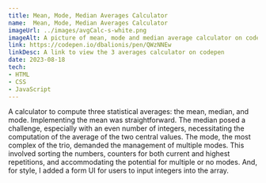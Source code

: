 ```yaml
---
title: Mean, Mode, Median Averages Calculator
name:  Mean, Mode, Median Averages Calculator
imageUrl: ../images/avgCalc-s-white.png
imageAlt: A picture of mean, mode and median average calculator on codepen
link: https://codepen.io/dbalionis/pen/QWzNNEw
linkDesc: A link to view the 3 averages calculator on codepen
date: 2023-08-18    
tech:
- HTML 
- CSS
- JavaScript
---
```

A calculator to compute three statistical averages: the mean, median, and mode. Implementing the mean was straightforward. The median posed a challenge, especially with an even number of integers, necessitating the computation of the average of the two central values. The mode, the most complex of the trio, demanded the management of multiple modes. This involved sorting the numbers, counters for both current and highest repetitions, and accommodating the potential for multiple or no modes. And, for style, I added a form UI for users to input integers into the array.